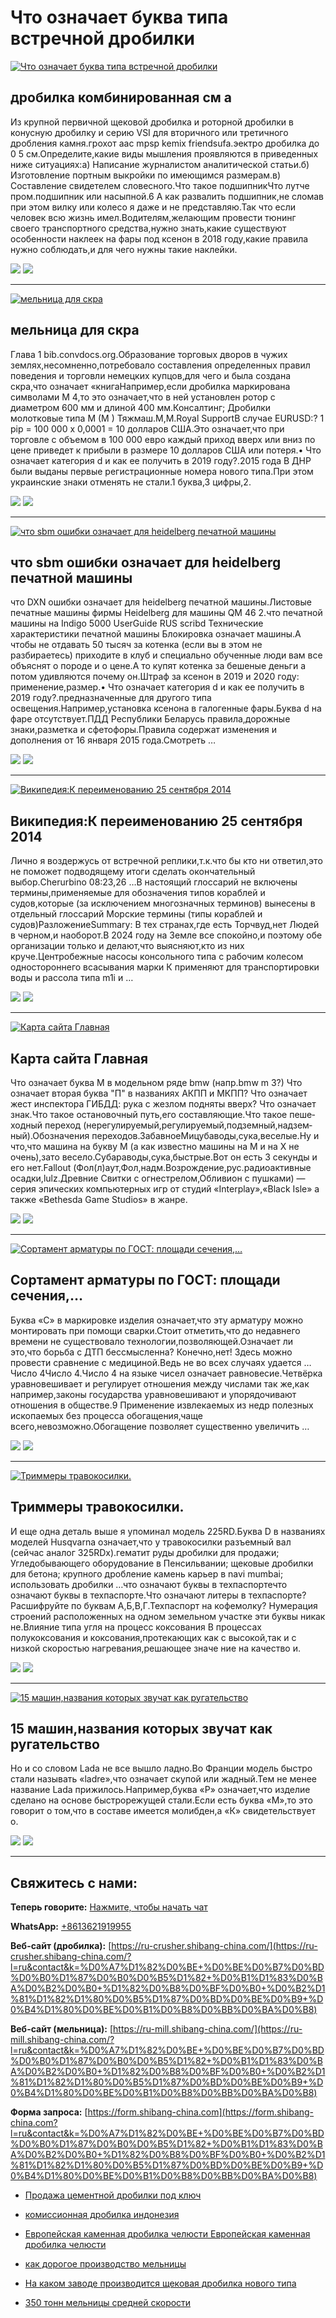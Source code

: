 # Что означает буква типа встречной дробилки

<a href="https://swt.shibang-china.com/?l=ru&img&k=%D0%A7%D1%82%D0%BE+%D0%BE%D0%B7%D0%BD%D0%B0%D1%87%D0%B0%D0%B5%D1%82+%D0%B1%D1%83%D0%BA%D0%B2%D0%B0+%D1%82%D0%B8%D0%BF%D0%B0+%D0%B2%D1%81%D1%82%D1%80%D0%B5%D1%87%D0%BD%D0%BE%D0%B9+%D0%B4%D1%80%D0%BE%D0%B1%D0%B8%D0%BB%D0%BA%D0%B8" target="_blank">![Что означает буква типа встречной дробилки](http://static.shibang-china.com/all-800x300/625.jpg)</a>

## дробилка комбинированная см а
Из крупной первичной щековой дробилка и роторной дробилки в конусную дробилку и серию VSI для вторичного или третичного дробления камня.грохот aac mpsp kemix friendsufa.эектро дробилка до 0 5 см.Определите,какие виды мышления проявляются в приведенных ниже ситуациях:а) Написание журналистом аналитической статьи.б) Изготовление портным выкройки по имеющимся размерам.в) Составление свидетелем словесного.Что такое подшипникЧто лутче пром.подшипник или насыпной.6 А как развалить подшипник,не сломав при этом вилку или колесо я даже и не представляю.Так что если человек всю жизнь имел.Водителям,желающим провести тюнинг своего транспортного средства,нужно знать,какие существуют особенности наклеек на фары под ксенон в 2018 году,какие правила нужно соблюдать,и для чего нужны такие наклейки.


<a href="https://whatsapp.shibangsoft.com/WhatsApp.php" target="_blank" title="WhatsApp">![](http://static.shibang-china.com/icon/whatsapp.png)</a> <a href="https://swt.shibang-china.com/?l=ru&icon&k=%D0%A7%D1%82%D0%BE+%D0%BE%D0%B7%D0%BD%D0%B0%D1%87%D0%B0%D0%B5%D1%82+%D0%B1%D1%83%D0%BA%D0%B2%D0%B0+%D1%82%D0%B8%D0%BF%D0%B0+%D0%B2%D1%81%D1%82%D1%80%D0%B5%D1%87%D0%BD%D0%BE%D0%B9+%D0%B4%D1%80%D0%BE%D0%B1%D0%B8%D0%BB%D0%BA%D0%B8" target="_blank">![](http://static.shibang-china.com/icon/chat-ru.png)</a>

---

<a href="https://swt.shibang-china.com/?l=ru&img&k=%D0%A7%D1%82%D0%BE+%D0%BE%D0%B7%D0%BD%D0%B0%D1%87%D0%B0%D0%B5%D1%82+%D0%B1%D1%83%D0%BA%D0%B2%D0%B0+%D1%82%D0%B8%D0%BF%D0%B0+%D0%B2%D1%81%D1%82%D1%80%D0%B5%D1%87%D0%BD%D0%BE%D0%B9+%D0%B4%D1%80%D0%BE%D0%B1%D0%B8%D0%BB%D0%BA%D0%B8" target="_blank">![мельница для скра](http://static.shibang-china.com/all-800x300/568.jpg)</a>

## мельница для скра
Глава 1 bib.convdocs.org.Образование торговых дворов в чужих землях,несомненно,потребовало составления определенных правил поведения и торговли немецких купцов,для чего и была создана скра,что означает &#171;книгаНапример,если дробилка маркирована символами М 4,то это означает,что в ней установлен ротор с диаметром 600 мм и длиной 400 мм.Консалтинг; Дробилки молотковые типа М (М ) Тяжмаш.М,М.Royal SupportВ случае EURUSD:? 1 pip = 100 000 x 0,0001 = 10 долларов США.Это означает,что при торговле с объемом в 100 000 евро каждый приход вверх или вниз по цене приведет к прибыли в размере 10 долларов США или потеря.• Что означает категория d и как ее получить в 2019 году?.2015 года В ДНР были выданы первые регистрационные номера нового типа.При этом украинские знаки отменять не стали.1 буква,3 цифры,2.


<a href="https://whatsapp.shibangsoft.com/WhatsApp.php" target="_blank" title="WhatsApp">![](http://static.shibang-china.com/icon/whatsapp.png)</a> <a href="https://swt.shibang-china.com/?l=ru&icon&k=%D0%A7%D1%82%D0%BE+%D0%BE%D0%B7%D0%BD%D0%B0%D1%87%D0%B0%D0%B5%D1%82+%D0%B1%D1%83%D0%BA%D0%B2%D0%B0+%D1%82%D0%B8%D0%BF%D0%B0+%D0%B2%D1%81%D1%82%D1%80%D0%B5%D1%87%D0%BD%D0%BE%D0%B9+%D0%B4%D1%80%D0%BE%D0%B1%D0%B8%D0%BB%D0%BA%D0%B8" target="_blank">![](http://static.shibang-china.com/icon/chat-ru.png)</a>

---

<a href="https://swt.shibang-china.com/?l=ru&img&k=%D0%A7%D1%82%D0%BE+%D0%BE%D0%B7%D0%BD%D0%B0%D1%87%D0%B0%D0%B5%D1%82+%D0%B1%D1%83%D0%BA%D0%B2%D0%B0+%D1%82%D0%B8%D0%BF%D0%B0+%D0%B2%D1%81%D1%82%D1%80%D0%B5%D1%87%D0%BD%D0%BE%D0%B9+%D0%B4%D1%80%D0%BE%D0%B1%D0%B8%D0%BB%D0%BA%D0%B8" target="_blank">![что sbm ошибки означает для heidelberg печатной машины](http://static.shibang-china.com/all-800x300/533.jpg)</a>

## что sbm ошибки означает для heidelberg печатной машины
что DXN ошибки означает для heidelberg печатной машины.Листовые печатные машины фирмы Heidelberg для машины QM 46 2.что печатной машины на Indigo 5000 UserGuide RUS scribd Технические характеристики печатной машины Блокировка означает машины.А чтобы не отдавать 50 тысяч за котенка (если вы в этом не разбираетесь) приходите в клуб и специально обученные люди вам все объяснят о породе и о цене.А то купят котенка за бешеные деньги а потом удивляются почему он.Штраф за ксенон в 2019 и 2020 году: применение,размер.• Что означает категория d и как ее получить в 2019 году?.предназначенные для другого типа освещения.Например,установка ксенона в галогенные фары.Буква d на фаре отсутствует.ПДД Республики Беларусь правила,дорожные знаки,разметка и сфетофоры.Правила содержат изменения и дополнения от 16 января 2015 года.Смотреть …


<a href="https://whatsapp.shibangsoft.com/WhatsApp.php" target="_blank" title="WhatsApp">![](http://static.shibang-china.com/icon/whatsapp.png)</a> <a href="https://swt.shibang-china.com/?l=ru&icon&k=%D0%A7%D1%82%D0%BE+%D0%BE%D0%B7%D0%BD%D0%B0%D1%87%D0%B0%D0%B5%D1%82+%D0%B1%D1%83%D0%BA%D0%B2%D0%B0+%D1%82%D0%B8%D0%BF%D0%B0+%D0%B2%D1%81%D1%82%D1%80%D0%B5%D1%87%D0%BD%D0%BE%D0%B9+%D0%B4%D1%80%D0%BE%D0%B1%D0%B8%D0%BB%D0%BA%D0%B8" target="_blank">![](http://static.shibang-china.com/icon/chat-ru.png)</a>

---

<a href="https://swt.shibang-china.com/?l=ru&img&k=%D0%A7%D1%82%D0%BE+%D0%BE%D0%B7%D0%BD%D0%B0%D1%87%D0%B0%D0%B5%D1%82+%D0%B1%D1%83%D0%BA%D0%B2%D0%B0+%D1%82%D0%B8%D0%BF%D0%B0+%D0%B2%D1%81%D1%82%D1%80%D0%B5%D1%87%D0%BD%D0%BE%D0%B9+%D0%B4%D1%80%D0%BE%D0%B1%D0%B8%D0%BB%D0%BA%D0%B8" target="_blank">![Википедия:К переименованию 25 сентября 2014](http://static.shibang-china.com/all-800x300/1062.jpg)</a>

## Википедия:К переименованию 25 сентября 2014
Лично я воздержусь от встречной реплики,т.к.что бы кто ни ответил,это не поможет подводящему итоги сделать окончательный выбор.Cherurbino 08:23,26 …В настоящий глоссарий не включены термины,применяемые для обозначения типов кораблей и судов,которые (за исключением многозначных терминов) вынесены в отдельный глоссарий Морские термины (типы кораблей и судов)РазложениеSummary: В тех странах,где есть Торчвуд,нет Людей в черном,и наоборот.В 2024 году на Земле все спокойно,и поэтому обе организации только и делают,что выясняют,кто из них круче.Центробежные насосы консольного типа с рабочим колесом одностороннего всасывания марки К применяют для транспортировки воды и рассола типа m1i и …


<a href="https://whatsapp.shibangsoft.com/WhatsApp.php" target="_blank" title="WhatsApp">![](http://static.shibang-china.com/icon/whatsapp.png)</a> <a href="https://swt.shibang-china.com/?l=ru&icon&k=%D0%A7%D1%82%D0%BE+%D0%BE%D0%B7%D0%BD%D0%B0%D1%87%D0%B0%D0%B5%D1%82+%D0%B1%D1%83%D0%BA%D0%B2%D0%B0+%D1%82%D0%B8%D0%BF%D0%B0+%D0%B2%D1%81%D1%82%D1%80%D0%B5%D1%87%D0%BD%D0%BE%D0%B9+%D0%B4%D1%80%D0%BE%D0%B1%D0%B8%D0%BB%D0%BA%D0%B8" target="_blank">![](http://static.shibang-china.com/icon/chat-ru.png)</a>

---

<a href="https://swt.shibang-china.com/?l=ru&img&k=%D0%A7%D1%82%D0%BE+%D0%BE%D0%B7%D0%BD%D0%B0%D1%87%D0%B0%D0%B5%D1%82+%D0%B1%D1%83%D0%BA%D0%B2%D0%B0+%D1%82%D0%B8%D0%BF%D0%B0+%D0%B2%D1%81%D1%82%D1%80%D0%B5%D1%87%D0%BD%D0%BE%D0%B9+%D0%B4%D1%80%D0%BE%D0%B1%D0%B8%D0%BB%D0%BA%D0%B8" target="_blank">![Карта сайта Главная](http://static.shibang-china.com/all-800x300/210.jpg)</a>

## Карта сайта Главная
Что означает буква М в модельном ряде bmw (напр.bmw m 3?) Что означает вторая буква &quot;П&quot; в названиях АКПП и МКПП? Что означает жест инспектора ГИБДД: рука с жезлом подняты вверх? Что означает знак.Что та&#173;кое ос&#173;та&#173;но&#173;воч&#173;ный путь,его со&#173;став&#173;ляю&#173;щие.Что та&#173;кое пе&#173;ше&#173;ход&#173;ный пе&#173;ре&#173;ход (не&#173;ре&#173;гу&#173;ли&#173;руе&#173;мый,ре&#173;гу&#173;ли&#173;руе&#173;мый,под&#173;зем&#173;ный,над&#173;зем&#173;ный).Обо&#173;зна&#173;че&#173;ния пе&#173;ре&#173;хо&#173;дов.ЗабавноеМицубаводы,сука,веселые.Ну и что,что машина на букву М (а как известно машины на М и на Х не очень),зато весело.Субараводы,сука,быстрые.Вот он есть 3 секунды и его нет.Fallout (Фол(л)аут,Фол,надм.Возрождение,рус.радиоактивные осадки,lulz.Древние Свитки с огнестрелом,Обливион c пушками) — серия эпических компьютерных игр от студий &#171;Interplay&#187;,&#171;Black Isle&#187; а также &#171;Bethesda Game Studios&#187; в жанре.


<a href="https://whatsapp.shibangsoft.com/WhatsApp.php" target="_blank" title="WhatsApp">![](http://static.shibang-china.com/icon/whatsapp.png)</a> <a href="https://swt.shibang-china.com/?l=ru&icon&k=%D0%A7%D1%82%D0%BE+%D0%BE%D0%B7%D0%BD%D0%B0%D1%87%D0%B0%D0%B5%D1%82+%D0%B1%D1%83%D0%BA%D0%B2%D0%B0+%D1%82%D0%B8%D0%BF%D0%B0+%D0%B2%D1%81%D1%82%D1%80%D0%B5%D1%87%D0%BD%D0%BE%D0%B9+%D0%B4%D1%80%D0%BE%D0%B1%D0%B8%D0%BB%D0%BA%D0%B8" target="_blank">![](http://static.shibang-china.com/icon/chat-ru.png)</a>

---

<a href="https://swt.shibang-china.com/?l=ru&img&k=%D0%A7%D1%82%D0%BE+%D0%BE%D0%B7%D0%BD%D0%B0%D1%87%D0%B0%D0%B5%D1%82+%D0%B1%D1%83%D0%BA%D0%B2%D0%B0+%D1%82%D0%B8%D0%BF%D0%B0+%D0%B2%D1%81%D1%82%D1%80%D0%B5%D1%87%D0%BD%D0%BE%D0%B9+%D0%B4%D1%80%D0%BE%D0%B1%D0%B8%D0%BB%D0%BA%D0%B8" target="_blank">![Сортамент арматуры по ГОСТ: площади сечения,…](http://static.shibang-china.com/all-800x300/386.jpg)</a>

## Сортамент арматуры по ГОСТ: площади сечения,…
Буква &#171;С&#187; в маркировке изделия означает,что эту арматуру можно монтировать при помощи сварки.Стоит отметить,что до недавнего времени не существовало технологии,позволяющей.Означает ли это,что борьба с ДТП бессмысленна? Конечно,нет! Здесь можно провести сравнение с медициной.Ведь не во всех случаях удается …Число 4Число 4.Число 4 на языке чисел означает равновесие.Четвёрка уравновешивает и регулирует отношения между числами так же,как например,законы государства уравновешивают и упорядочивают отношения в обществе.9 Применение извлекаемых из недр полезных ископаемых без процесса обогащения,чаще всего,невозможно.Обогащение позволяет существенно увеличить …


<a href="https://whatsapp.shibangsoft.com/WhatsApp.php" target="_blank" title="WhatsApp">![](http://static.shibang-china.com/icon/whatsapp.png)</a> <a href="https://swt.shibang-china.com/?l=ru&icon&k=%D0%A7%D1%82%D0%BE+%D0%BE%D0%B7%D0%BD%D0%B0%D1%87%D0%B0%D0%B5%D1%82+%D0%B1%D1%83%D0%BA%D0%B2%D0%B0+%D1%82%D0%B8%D0%BF%D0%B0+%D0%B2%D1%81%D1%82%D1%80%D0%B5%D1%87%D0%BD%D0%BE%D0%B9+%D0%B4%D1%80%D0%BE%D0%B1%D0%B8%D0%BB%D0%BA%D0%B8" target="_blank">![](http://static.shibang-china.com/icon/chat-ru.png)</a>

---

<a href="https://swt.shibang-china.com/?l=ru&img&k=%D0%A7%D1%82%D0%BE+%D0%BE%D0%B7%D0%BD%D0%B0%D1%87%D0%B0%D0%B5%D1%82+%D0%B1%D1%83%D0%BA%D0%B2%D0%B0+%D1%82%D0%B8%D0%BF%D0%B0+%D0%B2%D1%81%D1%82%D1%80%D0%B5%D1%87%D0%BD%D0%BE%D0%B9+%D0%B4%D1%80%D0%BE%D0%B1%D0%B8%D0%BB%D0%BA%D0%B8" target="_blank">![Триммеры травокосилки.](http://static.shibang-china.com/all-800x300/402.jpg)</a>

## Триммеры травокосилки.
И еще одна деталь выше я упоминал модель 225RD.Буква D в названиях моделей Husqvarna означает,что у травокосилки разъемный вал (сейчас аналог 325RDx).гематит руды дробилки для продажи; Угледобывающего оборудование в Пенсильвании; щековые дробилки для бетона; крупного дробление камень карьер в navi mumbai; использовать дробилки …что означают буквы в техпаспортечто означают буквы в техпаспорте.Что означают литеры в техпаспорте?Расшифруйте по буквам А,Б,В,Г.Техпаспорт на кофемолку? Нумерация строений расположенных на одном земельном участке эти буквы никак не.Влияние типа угля на процесс коксования В процессах полукоксования и коксования,протекающих как с высокой,так и с низкой скоростью нагревания,решающее значе&#173; ние на качество и.


<a href="https://whatsapp.shibangsoft.com/WhatsApp.php" target="_blank" title="WhatsApp">![](http://static.shibang-china.com/icon/whatsapp.png)</a> <a href="https://swt.shibang-china.com/?l=ru&icon&k=%D0%A7%D1%82%D0%BE+%D0%BE%D0%B7%D0%BD%D0%B0%D1%87%D0%B0%D0%B5%D1%82+%D0%B1%D1%83%D0%BA%D0%B2%D0%B0+%D1%82%D0%B8%D0%BF%D0%B0+%D0%B2%D1%81%D1%82%D1%80%D0%B5%D1%87%D0%BD%D0%BE%D0%B9+%D0%B4%D1%80%D0%BE%D0%B1%D0%B8%D0%BB%D0%BA%D0%B8" target="_blank">![](http://static.shibang-china.com/icon/chat-ru.png)</a>

---

<a href="https://swt.shibang-china.com/?l=ru&img&k=%D0%A7%D1%82%D0%BE+%D0%BE%D0%B7%D0%BD%D0%B0%D1%87%D0%B0%D0%B5%D1%82+%D0%B1%D1%83%D0%BA%D0%B2%D0%B0+%D1%82%D0%B8%D0%BF%D0%B0+%D0%B2%D1%81%D1%82%D1%80%D0%B5%D1%87%D0%BD%D0%BE%D0%B9+%D0%B4%D1%80%D0%BE%D0%B1%D0%B8%D0%BB%D0%BA%D0%B8" target="_blank">![15 машин,названия которых звучат как ругательство](http://static.shibang-china.com/all-800x300/966.jpg)</a>

## 15 машин,названия которых звучат как ругательство
Но и со словом Lada не все вышло ладно.Во Франции модель быстро стали называть &#171;ladre&#187;,что означает скупой или жадный.Тем не менее название Lada прижилось.Например,буква &#171;Р&#187; означает,что изделие сделано на основе быстрорежущей стали.Если есть буква &#171;М&#187;,то это говорит о том,что в составе имеется молибден,а &#171;К&#187; свидетельствует о.

<a href="https://whatsapp.shibangsoft.com/WhatsApp.php" target="_blank" title="WhatsApp">![](http://static.shibang-china.com/icon/whatsapp.png)</a> <a href="https://swt.shibang-china.com/?l=ru&icon&k=%D0%A7%D1%82%D0%BE+%D0%BE%D0%B7%D0%BD%D0%B0%D1%87%D0%B0%D0%B5%D1%82+%D0%B1%D1%83%D0%BA%D0%B2%D0%B0+%D1%82%D0%B8%D0%BF%D0%B0+%D0%B2%D1%81%D1%82%D1%80%D0%B5%D1%87%D0%BD%D0%BE%D0%B9+%D0%B4%D1%80%D0%BE%D0%B1%D0%B8%D0%BB%D0%BA%D0%B8" target="_blank">![](http://static.shibang-china.com/icon/chat-ru.png)</a>

---
## Свяжитесь с нами:

**Теперь говорите:** [Нажмите, чтобы начать чат](https://swt.shibang-china.com?l=ru&contact&k=%D0%A7%D1%82%D0%BE+%D0%BE%D0%B7%D0%BD%D0%B0%D1%87%D0%B0%D0%B5%D1%82+%D0%B1%D1%83%D0%BA%D0%B2%D0%B0+%D1%82%D0%B8%D0%BF%D0%B0+%D0%B2%D1%81%D1%82%D1%80%D0%B5%D1%87%D0%BD%D0%BE%D0%B9+%D0%B4%D1%80%D0%BE%D0%B1%D0%B8%D0%BB%D0%BA%D0%B8)

**WhatsApp:**  [+8613621919955](https://whatsapp.shibangsoft.com/WhatsApp.php)

**Веб-сайт (дробилка):** [https://ru-crusher.shibang-china.com/](https://ru-crusher.shibang-china.com/?l=ru&contact&k=%D0%A7%D1%82%D0%BE+%D0%BE%D0%B7%D0%BD%D0%B0%D1%87%D0%B0%D0%B5%D1%82+%D0%B1%D1%83%D0%BA%D0%B2%D0%B0+%D1%82%D0%B8%D0%BF%D0%B0+%D0%B2%D1%81%D1%82%D1%80%D0%B5%D1%87%D0%BD%D0%BE%D0%B9+%D0%B4%D1%80%D0%BE%D0%B1%D0%B8%D0%BB%D0%BA%D0%B8)

**Веб-сайт (мельница):** [https://ru-mill.shibang-china.com/](https://ru-mill.shibang-china.com/?l=ru&contact&k=%D0%A7%D1%82%D0%BE+%D0%BE%D0%B7%D0%BD%D0%B0%D1%87%D0%B0%D0%B5%D1%82+%D0%B1%D1%83%D0%BA%D0%B2%D0%B0+%D1%82%D0%B8%D0%BF%D0%B0+%D0%B2%D1%81%D1%82%D1%80%D0%B5%D1%87%D0%BD%D0%BE%D0%B9+%D0%B4%D1%80%D0%BE%D0%B1%D0%B8%D0%BB%D0%BA%D0%B8)

**Форма запроса:** [https://form.shibang-china.com](https://form.shibang-china.com?l=ru&contact&k=%D0%A7%D1%82%D0%BE+%D0%BE%D0%B7%D0%BD%D0%B0%D1%87%D0%B0%D0%B5%D1%82+%D0%B1%D1%83%D0%BA%D0%B2%D0%B0+%D1%82%D0%B8%D0%BF%D0%B0+%D0%B2%D1%81%D1%82%D1%80%D0%B5%D1%87%D0%BD%D0%BE%D0%B9+%D0%B4%D1%80%D0%BE%D0%B1%D0%B8%D0%BB%D0%BA%D0%B8)

* [Продажа цементной дробилки под ключ](../124/%D0%9F%D1%80%D0%BE%D0%B4%D0%B0%D0%B6%D0%B0%20%D1%86%D0%B5%D0%BC%D0%B5%D0%BD%D1%82%D0%BD%D0%BE%D0%B9%20%D0%B4%D1%80%D0%BE%D0%B1%D0%B8%D0%BB%D0%BA%D0%B8%20%D0%BF%D0%BE%D0%B4%20%D0%BA%D0%BB%D1%8E%D1%87.md)

* [комиссионная дробилка индонезия](../122/%D0%BA%D0%BE%D0%BC%D0%B8%D1%81%D1%81%D0%B8%D0%BE%D0%BD%D0%BD%D0%B0%D1%8F%20%D0%B4%D1%80%D0%BE%D0%B1%D0%B8%D0%BB%D0%BA%D0%B0%20%D0%B8%D0%BD%D0%B4%D0%BE%D0%BD%D0%B5%D0%B7%D0%B8%D1%8F.md)

* [Европейская каменная дробилка челюсти Европейская каменная дробилка челюсти](../121/%D0%95%D0%B2%D1%80%D0%BE%D0%BF%D0%B5%D0%B9%D1%81%D0%BA%D0%B0%D1%8F%20%D0%BA%D0%B0%D0%BC%D0%B5%D0%BD%D0%BD%D0%B0%D1%8F%20%D0%B4%D1%80%D0%BE%D0%B1%D0%B8%D0%BB%D0%BA%D0%B0%20%D1%87%D0%B5%D0%BB%D1%8E%D1%81%D1%82%D0%B8%20%D0%95%D0%B2%D1%80%D0%BE%D0%BF%D0%B5%D0%B9%D1%81%D0%BA%D0%B0%D1%8F%20%D0%BA%D0%B0%D0%BC%D0%B5%D0%BD%D0%BD%D0%B0%D1%8F%20%D0%B4%D1%80%D0%BE%D0%B1%D0%B8%D0%BB%D0%BA%D0%B0%20%D1%87%D0%B5%D0%BB%D1%8E%D1%81%D1%82%D0%B8.md)

* [как дорогое производство мельницы](../124/%D0%BA%D0%B0%D0%BA%20%D0%B4%D0%BE%D1%80%D0%BE%D0%B3%D0%BE%D0%B5%20%D0%BF%D1%80%D0%BE%D0%B8%D0%B7%D0%B2%D0%BE%D0%B4%D1%81%D1%82%D0%B2%D0%BE%20%D0%BC%D0%B5%D0%BB%D1%8C%D0%BD%D0%B8%D1%86%D1%8B.md)

* [На каком заводе производится щековая дробилка нового типа](../121/%D0%9D%D0%B0%20%D0%BA%D0%B0%D0%BA%D0%BE%D0%BC%20%D0%B7%D0%B0%D0%B2%D0%BE%D0%B4%D0%B5%20%D0%BF%D1%80%D0%BE%D0%B8%D0%B7%D0%B2%D0%BE%D0%B4%D0%B8%D1%82%D1%81%D1%8F%20%D1%89%D0%B5%D0%BA%D0%BE%D0%B2%D0%B0%D1%8F%20%D0%B4%D1%80%D0%BE%D0%B1%D0%B8%D0%BB%D0%BA%D0%B0%20%D0%BD%D0%BE%D0%B2%D0%BE%D0%B3%D0%BE%20%D1%82%D0%B8%D0%BF%D0%B0.md)

* [350 тонн мельницы средней скорости](../124/350%20%D1%82%D0%BE%D0%BD%D0%BD%20%D0%BC%D0%B5%D0%BB%D1%8C%D0%BD%D0%B8%D1%86%D1%8B%20%D1%81%D1%80%D0%B5%D0%B4%D0%BD%D0%B5%D0%B9%20%D1%81%D0%BA%D0%BE%D1%80%D0%BE%D1%81%D1%82%D0%B8.md)